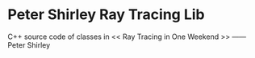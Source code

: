 # Peter Shirley Ray Tracing Lib

C++ source code of classes in << Ray Tracing in One Weekend >> —— Peter Shirley